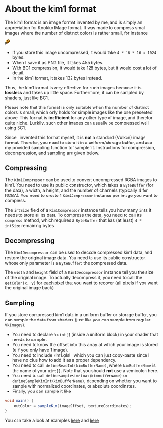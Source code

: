 # About the kim1 format
The kim1 format is an image format invented by me, and
is simply an appreviation for Knokko IMage format. It was
made to compress small images where the number of distinct
colors is rather small, for instance

![An example image with few distinct colors](
../src/test/resources/com/github/knokko/compressor/mardek/Flametongue.png
)

- If you store this image uncompressed, it would take
`4 * 16 * 16 = 1024` bytes.
- When I save it as PNG file, it takes 455 bytes.
- With BC1 compression, it would take 128 bytes,
but it would cost a lot of detail.
- In the kim1 format, it takes 132 bytes instead.

Thus, the kim1 format is very effective for such images
because it is **lossless** and takes up little space.
Furthermore, it can be sampled by shaders, just like
BC1.

Please note that this format is only suitable when the
number of distinct colors is small, which only holds for
simple images like the one presented above. This format
is **inefficient** for any other type of image, and
therefor quite niche. Luckily, such other images can
usually be compressed well using BC1.

Since I invented this format myself, it is **not** a
standard (Vulkan) image format. Therefor, you need to
store it in a uniform/storage buffer, and use my
provided sampling function to 'sample' it. Instructions
for compression, decompression, and sampling are given
below.

## Compressing
The `Kim1Compressor` can be used to convert uncompressed
RGBA images to kim1. You need to use its public
constructor, which takes a `ByteBuffer` (for the data),
a width, a height, and the number of channels
(typically 4 for RGBA). You need to create 1
`Kim1Compressor` instance per image you want to compress.

The `intSize` field of a `Kim1Compressor` instance tells
you how many `int`s it needs to store all its data. To
compress the data, you need to call its `compress` method,
which requires a `ByteBuffer` that has (at least)
`4 * intSize` remaining bytes.

## Decompressing
The `Kim1Decompressor` can be used to decode compressed
kim1 data, and restore the original image data.
You need to use its public constructor, whose only
parameter is a `ByteBuffer`: the compressed data.

The `width` and `height` field of a `Kim1Decompressor`
instance tell you the size of the original image. To
actually decompress it, you need to call the
`getColor(x, y)` for each pixel that you want to recover
(all pixels if you want the original image back).

## Sampling
If you store compressed kim1 data in a uniform buffer or
storage buffer, you can sample the data from shaders
(just like you can sample from regular `VkImage`s).
- You need to declare a `uint[]` (inside a uniform block)
in your shader that needs to sample.
- You need to know the offset into this array at which
your image is stored (`0` if you only have 1 image).
- You need to include [kim1.glsl](
../src/test/resources/com/github/knokko/compressor/kim1.glsl)
, which you can just copy-paste since I have no clue how
to add it as a proper dependency.
- You need to call `defineReadInt(kimBufferName)`, where
`kimBufferName` is the name of your `uint[]`. Note that
you should **not** use a semicolon here.
- You need to call `defineSampleKimFloat(kimBufferName)` or
`defineSampleKimInt(kimBufferName)`, depending on whether
you want to sample with normalized coordinates, or
absolute coordinates.
- Finally, you can sample it like
```glsl
void main() {
	outColor = sampleKim(imageOffset, textureCoordinates);
}
```

You can take a look at examples [here](
../src/test/resources/com/github/knokko/compressor/kim1.frag)
and [here](
../src/test/resources/com/github/knokko/compressor/kim1-test.frag)
